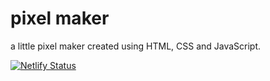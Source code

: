 # pixel maker 

a little pixel maker created using HTML, CSS and JavaScript.

[![Netlify Status](https://api.netlify.com/api/v1/badges/1e3a98ed-7deb-4db1-99c6-718378f550bd/deploy-status)](https://app.netlify.com/sites/pixel-maker/deploys)
